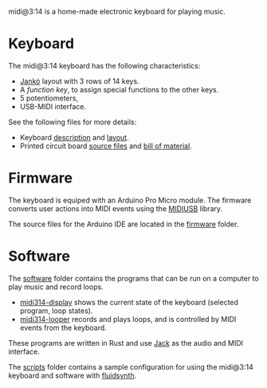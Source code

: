 
midi@3:14 is a home-made electronic keyboard for playing music.

Keyboard
========

The midi@3:14 keyboard has the following characteristics:

* [Jankó](https://en.wikipedia.org/wiki/Jank%C3%B3_keyboard) layout with 3 rows of 14 keys.
* A *function key*, to assign special functions to the other keys.
* 5 potentiometers,
* USB-MIDI interface.

See the following files for more details:

* Keyboard [description](doc/Layout.md) and [layout](doc/Layout.svg).
* Printed circuit board [source files](hardware) and [bill of material](doc/BOM.md).

Firmware
========

The keyboard is equiped with an Arduino Pro Micro module.
The firmware converts user actions into MIDI events using the [MIDIUSB](https://www.arduino.cc/en/Reference/MIDIUSB)
library.

The source files for the Arduino IDE are located in the [firmware](firmware) folder.

Software
========

The [software](software) folder contains the programs that can be run on a
computer to play music and record loops.

* [midi314-display](software/midi314-display) shows the current state of the keyboard (selected program, loop states).
* [midi314-looper](software/midi314-looper) records and plays loops, and is controlled by MIDI events from the keyboard.

These programs are written in Rust and use [Jack](http://jackaudio.org/) as
the audio and MIDI interface.

The [scripts](software/scripts) folder contains a sample configuration for using the
midi@3:14 keyboard and software with [fluidsynth](http://www.fluidsynth.org/).
